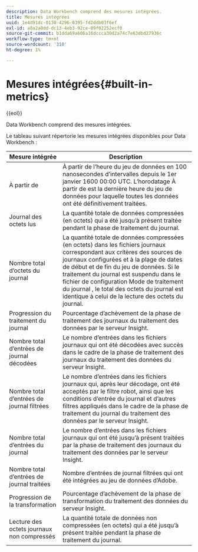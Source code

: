 ```yaml
---
description: Data Workbench comprend des mesures intégrées.
title: Mesures intégrées
uuid: 1e4d91dc-0130-4296-8395-fd2ddb03f6ef
exl-id: a8a2a8dd-dc13-4eb3-92ce-09f02252ecf0
source-git-commit: b1dda69a606a16dccca30d2a74c7e63dbd27936c
workflow-type: tm+mt
source-wordcount: '310'
ht-degree: 1%

---
```


# Mesures intégrées{#built-in-metrics}

{{eol}}

Data Workbench comprend des mesures intégrées.

Le tableau suivant répertorie les mesures intégrées disponibles pour Data Workbench :

| Mesure intégrée | Description |
|---|---|
| À partir de | À partir de l’heure du jeu de données en 100 nanosecondes d’intervalles depuis le 1er janvier 1600 00:00 UTC. L’horodatage À partir de est la dernière heure du jeu de données pour laquelle toutes les données ont été définitivement traitées. |
| Journal des octets lus | La quantité totale de données compressées (en octets) qui a été jusqu’à présent traitée pendant la phase de traitement du journal. |
| Nombre total d’octets du journal | La quantité totale de données compressées (en octets) dans les fichiers journaux correspondant aux critères des sources de journaux configurées et à la plage de dates de début et de fin du jeu de données. Si le traitement du journal est suspendu dans le fichier de configuration Mode de traitement du journal , le total des octets du journal est identique à celui de la lecture des octets du journal. |
| Progression du traitement du journal | Pourcentage d’achèvement de la phase de traitement des journaux du traitement des données par le serveur Insight. |
| Nombre total d’entrées de journal décodées | Le nombre d’entrées dans les fichiers journaux qui ont été décodées avec succès dans le cadre de la phase de traitement des journaux du traitement des données du serveur Insight. |
| Nombre total d’entrées de journal filtrées | Le nombre d’entrées dans les fichiers journaux qui, après leur décodage, ont été acceptés par le filtre robot, ainsi que les conditions d’entrée du journal et d’autres filtres appliqués dans le cadre de la phase de traitement du journal du traitement des données par le serveur Insight. |
| Nombre total d’entrées du journal | Le nombre d’entrées dans les fichiers journaux qui ont été jusqu’à présent traitées par la phase de traitement des journaux du traitement des données par le serveur Insight. |
| Nombre total d’entrées de journal traitées | Nombre d’entrées de journal filtrées qui ont été intégrées au jeu de données d’Adobe. |
| Progression de la transformation | Pourcentage d’achèvement de la phase de transformation du traitement des données du serveur Insight. |
| Lecture des octets journaux non compressés | La quantité totale de données non compressées (en octets) qui a été jusqu’à présent traitée pendant la phase de traitement du journal. |
